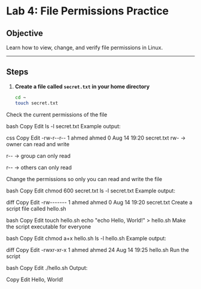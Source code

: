# Lab 4: File Permissions Practice

## Objective
Learn how to view, change, and verify file permissions in Linux.

---

## Steps

1. **Create a file called `secret.txt` in your home directory**
   ```bash
   cd ~
   touch secret.txt
Check the current permissions of the file

bash
Copy
Edit
ls -l secret.txt
Example output:

css
Copy
Edit
-rw-r--r-- 1 ahmed ahmed 0 Aug 14 19:20 secret.txt
rw- → owner can read and write

r-- → group can only read

r-- → others can only read

Change the permissions so only you can read and write the file

bash
Copy
Edit
chmod 600 secret.txt
ls -l secret.txt
Example output:

diff
Copy
Edit
-rw------- 1 ahmed ahmed 0 Aug 14 19:20 secret.txt
Create a script file called hello.sh

bash
Copy
Edit
touch hello.sh
echo "echo Hello, World!" > hello.sh
Make the script executable for everyone

bash
Copy
Edit
chmod a+x hello.sh
ls -l hello.sh
Example output:

diff
Copy
Edit
-rwxr-xr-x 1 ahmed ahmed 24 Aug 14 19:25 hello.sh
Run the script

bash
Copy
Edit
./hello.sh
Output:

Copy
Edit
Hello, World!
